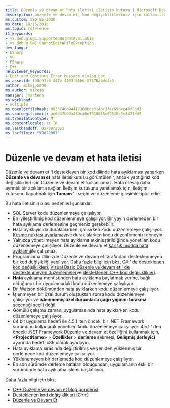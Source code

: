 ```yaml
---
title: Düzenle ve devam et hata iletisi iletişim kutusu | Microsoft Docs
description: Düzenle ve devam et, kod değişiklikleriniz için kullanılabilir olmadığını bildirebilir. Bu makalede olası nedenler sunulmaktadır.
ms.custom: SEO-VS-2020
ms.date: 10/15/2018
ms.topic: reference
f1_keywords:
- vs.debug.ENC.SupportedButNotAvailable
- vs.debug.ENC.CannotEditWhileException
dev_langs:
- CSharp
- VB
- FSharp
- C++
helpviewer_keywords:
- Edit and Continue Error Message dialog box
ms.assetid: f98c91c0-447a-4533-85b6-87170a0dc4c3
author: mikejo5000
ms.author: mikejo
manager: jmartens
ms.workload:
- multiple
ms.openlocfilehash: 0835746b94412380bee314bc3fac59b4c48f86d3
ms.sourcegitcommit: ae6d47b09a439cd0e13180f5e89510e3e347fd47
ms.translationtype: MT
ms.contentlocale: tr-TR
ms.lasthandoff: 02/08/2021
ms.locfileid: "99872007"
---
```

# <a name="edit-and-continue-error-message"></a>Düzenle ve devam et hata iletisi

Düzenle ve devam et 'i destekleyen bir kod dilinde hata ayıklaması yaparken **Düzenle ve devam et** hata iletisi kutusu görüntülenir, ancak yaptığınız kod değişiklikleri için Düzenle ve devam et kullanılamaz. Hata mesajı daha ayrıntılı bir açıklama sağlar. İletişim kutusunu yanıtlamak için, iletişim kutusunu kapatmak için **Tamam** ' ı seçin ve düzenleme girişimini iptal edin.

Bu hata iletisinin olası nedenleri şunlardır:

- SQL Server kodu düzenlenmeye çalışılıyor.
- En iyileştirilmiş kod düzenlenmeye çalışılıyor. Bir yayın derlemeden bir hata ayıklama derlemesine geçmeniz gerekebilir.
- Hata ayıklayıcıda duraklalarken, çalışırken kodu düzenlemeye çalışılıyor. [Kesme noktası ayarlamayı](../debugger/using-breakpoints.md)ve duraklalarken kodu düzenlemenizi deneyin.
- Yalnızca yönetilmeyen hata ayıklama etkinleştirildiğinde yönetilen kodu düzenlemeye çalışılıyor. Düzenle ve devam et [karışık modda hata ayıklama](../debugger/how-to-debug-in-mixed-mode.md)ile çalışmaz.
- Programlama dilinizde Düzenle ve devam et tarafından desteklenmeyen bir kod değişikliği yapılıyor. Daha fazla bilgi için bkz. [C# ' de desteklenen kod değişiklikleri](supported-code-changes-csharp.md), [Visual Basic Düzenle ve devam et ' de desteklenmeyen düzenlemeler](supported-code-changes-csharp.md)ve [desteklenen C++ kod değişiklikleri](supported-code-changes-cpp.md).
- **Hata** ayıklama menüsünden hata ayıklama başlatmak yerine, bağlı olduğunuz bir uygulamadaki kodu düzenlemeye çalışılıyor.
- Dr. Watson dökümünden hata ayıklarken kodu düzenlemeye çalışılıyor.
- İşlenmeyen bir özel durum oluştuktan sonra kodu düzenlemeye çalışılıyor ve **işlenmemiş özel durumlarla çağrı yığınını bırakma** seçeneği seçili değil.
- Gömülü çalışma zamanı uygulamasında hata ayıklarken kodu düzenlemeye çalışılıyor.
- 64 bit uygulama hedefi ile 4.5.1 'ten önceki bir .NET Framework sürümünü kullanarak yönetilen kodu düzenlemeye çalışılıyor. 4.5.1 ' den önceki .NET Framework Düzenle ve devam et özelliğini kullanmak için,  **\<ProjectName>**  >  **Özellikler**  >  **derleme** sekmesi, **Gelişmiş derleyici** ayarında hedefi x86 olarak ayarlayın.
- Hata ayıklama sırasında değiştirilmiş ve yeniden yüklenmiş bir derlemede kod düzenlemeye çalışılıyor.
- Yüklenemeyen bir derlemede kod düzenlemeye çalışılıyor.
- En son sürümde derleme hataları olduğundan, uygulamanın eski bir sürümünde hata ayıklama işlemi başlatılıyor.

Daha fazla bilgi için bkz.
- [C++ Düzenle ve devam et blog gönderisi](https://devblogs.microsoft.com/cppblog/c-edit-and-continue-in-visual-studio-2015-update-3/)
- [Desteklenen kod değişiklikleri (C++)](../debugger/supported-code-changes-cpp.md)
- [Düzenle ve Devam Et](../debugger/edit-and-continue.md)